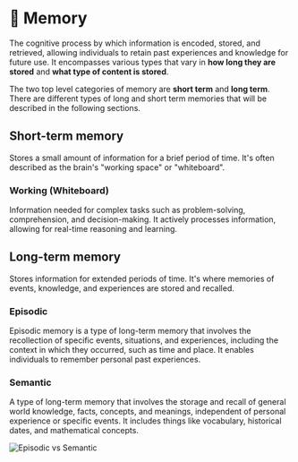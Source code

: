 # 🧠 Memory

The cognitive process by which information is encoded, stored, and retrieved, allowing individuals to retain past experiences and knowledge for future use. It encompasses various types that vary in **how long they are stored** and **what type of content is stored**.

The two top level categories of memory are **short term** and **long term**. There are different types of long and short term memories that will be described in the following sections.

## Short-term memory

Stores a small amount of information for a brief period of time. It's often described as the brain's "working space" or "whiteboard".

### Working (Whiteboard)

Information needed for complex tasks such as problem-solving, comprehension, and decision-making. It actively processes information, allowing for real-time reasoning and learning.

## Long-term memory

Stores information for extended periods of time. It's where memories of events, knowledge, and experiences are stored and recalled.

### Episodic

Episodic memory is a type of long-term memory that involves the recollection of specific events, situations, and experiences, including the context in which they occurred, such as time and place. It enables individuals to remember personal past experiences.

### Semantic

A type of long-term memory that involves the storage and recall of general world knowledge, facts, concepts, and meanings, independent of personal experience or specific events. It includes things like vocabulary, historical dates, and mathematical concepts.

![Episodic vs Semantic](https://github.com/microsoft/teams.ts/blob/main/assets/episodic_vs_semantic_memory.jpg?rawtrue)